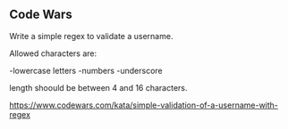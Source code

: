 ## Code Wars
Write a simple regex to validate a username.

Allowed characters are:

-lowercase letters -numbers -underscore

length shoould be between 4 and 16 characters.

https://www.codewars.com/kata/simple-validation-of-a-username-with-regex